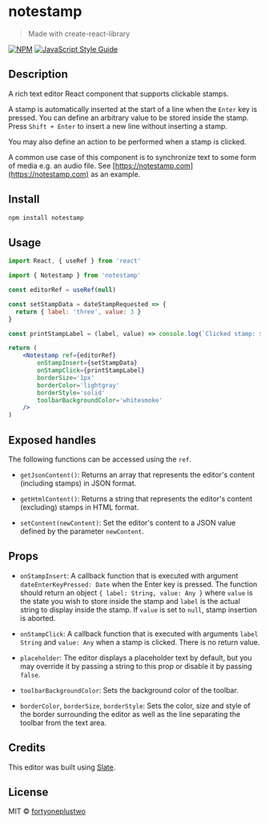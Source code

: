 # notestamp

> Made with create-react-library

[![NPM](https://img.shields.io/npm/v/notestamp.svg)](https://www.npmjs.com/package/notestamp) [![JavaScript Style Guide](https://img.shields.io/badge/code_style-standard-brightgreen.svg)](https://standardjs.com)

## Description
A rich text editor React component that supports clickable stamps.

A stamp is automatically inserted at the start of a line when the `Enter` key is pressed. You can define an arbitrary value to be stored inside the stamp. Press `Shift + Enter` to insert a new line without inserting a stamp.

You may also define an action to be performed when a stamp is clicked.

A common use case of this component is to synchronize text to some form of media e.g. an audio file. See [https://notestamp.com](https://notestamp.com) as an example.

## Install

```bash
npm install notestamp
```

## Usage

```jsx
import React, { useRef } from 'react'

import { Notestamp } from 'notestamp'

const editorRef = useRef(null)

const setStampData = dateStampRequested => {
  return { label: 'three', value: 3 }
}

const printStampLabel = (label, value) => console.log(`Clicked stamp: ${label}`)

return (
    <Notestamp ref={editorRef}
        onStampInsert={setStampData}
        onStampClick={printStampLabel}
        borderSize='1px'
        borderColor='lightgray'
        borderStyle='solid'
        toolbarBackgroundColor='whitesmoke'
    />
)
```

## Exposed handles
The following functions can be accessed using the `ref`.

- `getJsonContent()`: Returns an array that represents the editor's content (including stamps) in JSON format.

- `getHtmlContent()`: Returns a string that represents the editor's content (excluding) stamps in HTML format.

- `setContent(newContent)`: Set the editor's content to a JSON value defined by the parameter `newContent`.

## Props

- `onStampInsert`: A callback function that is executed with argument `dateEnterKeyPressed: Date` when the Enter key is pressed. The function should return an object `{ label: String, value: Any }` where `value` is the state you wish to store inside the stamp and `label` is the actual string to display inside the stamp. If `value` is set to `null`, stamp insertion is aborted.

- `onStampClick`: A callback function that is executed with arguments `label String` and `value: Any` when a stamp is clicked. There is no return value.

- `placeholder`: The editor displays a placeholder text by default, but you may override it by passing a string to this prop or disable it by passing `false`.

- `toolbarBackgroundColor`: Sets the background color of the toolbar.

- `borderColor`, `borderSize`, `borderStyle`: Sets the color, size and style of the border surrounding the editor as well as the line separating the toolbar from the text area.

## Credits

This editor was built using [Slate](https://docs.slatejs.org/).

## License

MIT © [fortyoneplustwo](https://github.com/fortyoneplustwo)
